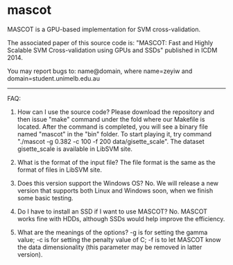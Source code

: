 mascot
======
MASCOT is a GPU-based implementation for SVM cross-validation.

The associated paper of this source code is: "MASCOT: Fast and Highly Scalable SVM Cross-validation using GPUs and SSDs" published in ICDM 2014.

You may report bugs to: name@domain, where name=zeyiw and domain=student.unimelb.edu.au

---------
FAQ:

1. How can I use the source code?
Please download the repository and then issue "make" command under the fold where our Makefile is located. After the command is completed, you will see a binary file named "mascot" in the "bin" folder. To start playing it, try command "./mascot -g 0.382 -c 100 -f 200 data/gisette_scale". The dataset gisette_scale is available in LibSVM site.

2. What is the format of the input file?
The file format is the same as the format of files in LibSVM site.

3. Does this version support the Windows OS?
No. We will release a new version that supports both Linux and Windows soon, when we finish some basic testing.

4. Do I have to install an SSD if I want to use MASCOT?
No. MASCOT works fine with HDDs, although SSDs would help improve the efficiency.

5. What are the meanings of the options?
-g is for setting the gamma value; -c is for setting the penalty value of C; -f is to let MASCOT know the data dimensionality (this parameter may be removed in latter version).
